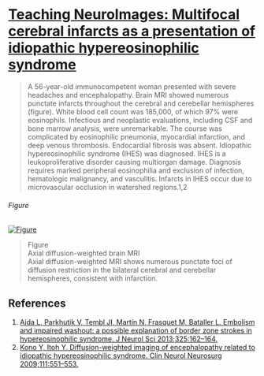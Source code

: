 <!--
Filename: 	2019-04-29_56F.md
Project: 	/Users/shume/Developer/physician/Neurol/TNI
Author: 	shumez <https://github.com/shumez>
Created: 	2019-04-30 15:20:9
Modified: 	2019-05-03 20:47:29
-----
Copyright (c) 2019 shumez
-->

# [Teaching NeuroImages: Multifocal cerebral infarcts as a presentation of idiopathic hypereosinophilic syndrome][2019_WasilewskiAndrea]

> A 56-year-old immunocompetent woman presented with severe headaches and encephalopathy. Brain MRI showed numerous punctate infarcts throughout the cerebral and cerebellar hemispheres (figure). White blood cell count was 185,000, of which 97% were eosinophils. Infectious and neoplastic evaluations, including CSF and bone marrow analysis, were unremarkable. The course was complicated by eosinophilic pneumonia, myocardial infarction, and deep venous thrombosis. Endocardial fibrosis was absent. Idiopathic hypereosinophilic syndrome (IHES) was diagnosed. IHES is a leukoproliferative disorder causing multiorgan damage. Diagnosis requires marked peripheral eosinophilia and exclusion of infection, hematologic malignancy, and vasculitis. Infarcts in IHES occur due to microvascular occlusion in watershed regions.1,2

###### Figure

[![Figure][fig]][fig]

> Figure  
> Axial diffusion-weighted brain MRI  
> Axial diffusion-weighted MRI shows numerous punctate foci of diffusion restriction in the bilateral cerebral and cerebellar hemispheres, consistent with infarction.

## References

1. [Aida L, Parkhutik V, Tembl JI, Martín N, Frasquet M, Bataller L. Embolism and impaired washout: a possible explanation of border zone strokes in hypereosinophilic syndrome. J Neurol Sci 2013;325:162–164.][2013_BatallerL_ParkhutikV_AidaL]
2. [Kono Y, Itoh Y. Diffusion-weighted imaging of encephalopathy related to idiopathic hypereosinophilic syndrome. Clin Neurol Neurosurg 2009;111:551–553.][2009_ItohY_KonoY]

## 

<!-- ref -->
[2019_WasilewskiAndrea]: https://n.neurology.org/content/92/18/e2178
[2013_BatallerL_ParkhutikV_AidaL]: . ""
[2009_ItohY_KonoY]: . ""

<!-- fig -->
[fig]: https://n.neurology.org/content/neurology/92/18/e2178/F1.medium.gif "Figure. Axial diffusion-weighted brain MRI"